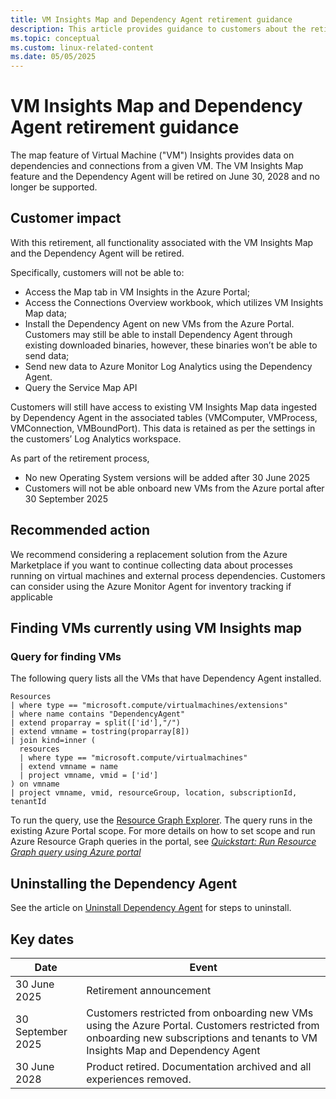 ```yaml
---
title: VM Insights Map and Dependency Agent retirement guidance
description: This article provides guidance to customers about the retirement of the VM Insights Map feature and the associated Dependency Agent. 
ms.topic: conceptual
ms.custom: linux-related-content
ms.date: 05/05/2025
---
```


# VM Insights Map and Dependency Agent retirement guidance

The map feature of Virtual Machine ("VM") Insights provides data on dependencies and connections from a given VM. 
The VM Insights Map feature and the Dependency Agent will be retired on June 30, 2028 and no longer be supported.   

## Customer impact

With this retirement, all functionality associated with the VM Insights Map and the Dependency Agent will be retired. 

Specifically, customers will not be able to: 
- Access the Map tab in VM Insights in the Azure Portal;
- Access the Connections Overview workbook, which utilizes VM Insights Map data;
- Install the Dependency Agent on new VMs from the Azure Portal. Customers may still be able to install Dependency Agent through existing downloaded binaries, however, these binaries won’t be able to send data;
- Send new data to Azure Monitor Log Analytics using the Dependency Agent.
- Query the Service Map API   

Customers will still have access to existing VM Insights Map data ingested by Dependency Agent in the associated tables (VMComputer, VMProcess, VMConnection, VMBoundPort). This data is retained as per the settings in the customers’ Log Analytics workspace.  

As part of the retirement process, 

- No new Operating System versions will be added after 30 June 2025
- Customers will not be able onboard new VMs from the Azure portal after 30 September 2025

 
## Recommended action  

We recommend considering a replacement solution from the Azure Marketplace if you want to continue collecting data about processes running on virtual machines and external process dependencies. Customers can consider using the Azure Monitor Agent for inventory tracking if applicable 

## Finding VMs currently using VM Insights map 

### Query for finding VMs

The following query lists all the VMs that have Dependency Agent installed. 

```kusto
Resources
| where type == "microsoft.compute/virtualmachines/extensions"
| where name contains "DependencyAgent"
| extend proparray = split(['id'],"/")
| extend vmname = tostring(proparray[8])
| join kind=inner (
  resources
  | where type == "microsoft.compute/virtualmachines" 
  | extend vmname = name
  | project vmname, vmid = ['id']
) on vmname
| project vmname, vmid, resourceGroup, location, subscriptionId, tenantId
```
To run the query, use the [Resource Graph Explorer](https://portal.azure.com/#view/HubsExtension/ArgQueryBlade). The query runs in the existing Azure Portal scope. For more details on how to set scope and run Azure Resource Graph queries in the portal, see *[Quickstart: Run Resource Graph query using Azure portal](https://learn.microsoft.com/azure/governance/resource-graph/first-query-portal)*

## Uninstalling the Dependency Agent

See the article on [Uninstall Dependency Agent](https://learn.microsoft.com/azure/azure-monitor/vm/vminsights-dependency-agent#uninstall-dependency-agent) for steps to uninstall. 


## Key dates 

| Date      | Event       |
| ------------- | ------------- |
| 30 June 2025  | Retirement announcement |
| 30 September 2025  | Customers restricted from onboarding new VMs using the Azure Portal. Customers restricted from onboarding new subscriptions and tenants to VM Insights Map and Dependency Agent  |
| 30 June 2028 | Product retired. Documentation archived and all experiences removed.  | 
